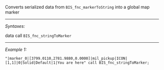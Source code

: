 Converts serialized data from `BIS_fnc_markerToString` into a global map marker


---
*Syntaxes:*

data call `BIS_fnc_stringToMarker`

---
*Example 1:*

```sqf
"|marker_0|[3799.0110,2781.9880,0.0000]|mil_pickup|ICON|[1,1]|0|Solid|Default|1|You are here" call BIS_fnc_stringToMarker;
```